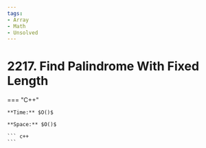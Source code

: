 ```yaml
---
tags:
- Array
- Math
- Unsolved
---
```



# 2217. Find Palindrome With Fixed Length

=== "C++"

    **Time:** $O()$

    **Space:** $O()$

    ``` c++
    ```